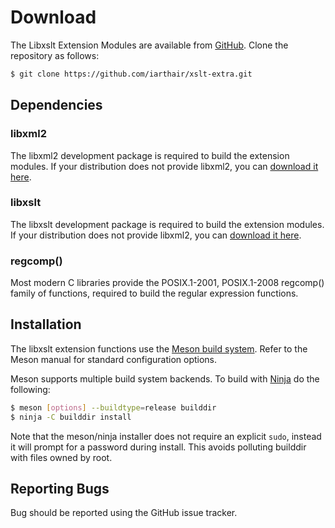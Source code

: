 # Download

The Libxslt Extension Modules are available from [GitHub][5].  Clone the
repository as follows:

```sh
$ git clone https://github.com/iarthair/xslt-extra.git
```

## Dependencies

### libxml2

The libxml2 development package is required to build the extension modules.
If your distribution does not provide libxml2, you can [download it here][1].

### libxslt

The libxslt development package is required to build the extension modules.
If your distribution does not provide libxml2, you can [download it here][2].

### regcomp()

Most modern C libraries provide the POSIX.1-2001, POSIX.1-2008 regcomp() family
of functions, required to build the regular expression functions.

## Installation

The libxslt extension functions use the [Meson build system][3].  Refer to the
Meson manual for standard configuration options.

Meson supports multiple build system backends.  To build with [Ninja][4] do the
following:

``` sh
$ meson [options] --buildtype=release builddir
$ ninja -C builddir install
```

Note that the meson/ninja installer does not require an explicit `sudo`,
instead it will prompt for a password during install. This avoids polluting
builddir with files owned by root.

## Reporting Bugs

Bug should be reported using the GitHub issue tracker.

[5]: https://github.com/iarthair/xslt-extra
[1]: http://xmlsoft.org/downloads.html
[2]: http://xmlsoft.org/XSLT/downloads.html
[3]: https://mesonbuild.com/Getting-meson.html
[4]: https://ninja-build.org/


